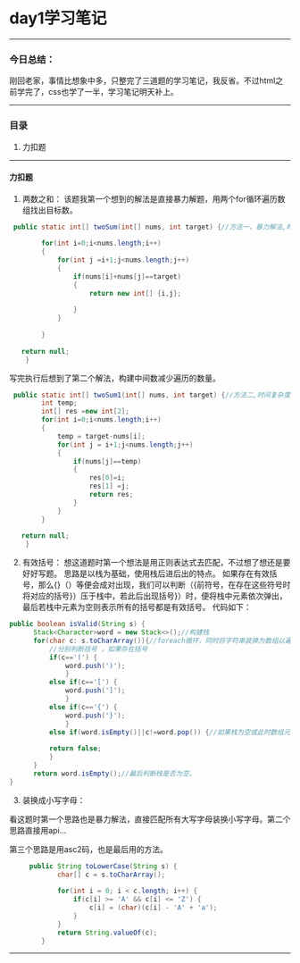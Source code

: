 # day1学习笔记
---
### 今日总结：
刚回老家，事情比想象中多，只整完了三道题的学习笔记，我反省。不过html之前学完了，css也学了一半，学习笔记明天补上。

---
### 目录
1. 力扣题

---

#### 力扣题

1. 两数之和：
  该题我第一个想到的解法是直接暴力解题，用两个for循环遍历数组找出目标数。
```java
 public static int[] twoSum(int[] nums, int target) {//方法一，暴力解法,时间复杂度o(n2)
        
    	for(int i=0;i<nums.length;i++)
    	{
    		for(int j =i+1;j<nums.length;j++)
    		{
    			if(nums[i]+nums[j]==target)
    			{
    				return new int[] {i,j};
    				
    			}
    		}
    		
    	}
    	
   return null;
    }
```
  写完执行后想到了第二个解法，构建中间数减少遍历的数量。

```java
 public static int[] twoSum1(int[] nums, int target) {//方法二,时间复杂度o(lnn)
        int temp;
        int[] res =new int[2];
    	for(int i=0;i<nums.length;i++)
    	{
    		temp = target-nums[i];
    		for(int j = i+1;j<nums.length;j++)
    		{
    			if(nums[j]==temp)
    			{
    				res[0]=i;
    				res[1] =j;
    				return res;  
    			}
    		}
    	}
    	
   return null;
    }
```

2. 有效括号：
  想这道题时第一个想法是用正则表达式去匹配，不过想了想还是要好好写题。
  思路是以栈为基础，使用栈后进后出的特点。
  如果存在有效括号，那么{}（）等便会成对出现，我们可以判断（{前符号，在存在这些符号时将对应的括号}）压于栈中，若此后出现括号}）时，便将栈中元素依次弹出，最后若栈中元素为空则表示所有的括号都是有效括号。
  代码如下：

  ```java
  public boolean isValid(String s) {
	    Stack<Character>word = new Stack<>();//构建栈
	    for(char c: s.toCharArray()){//foreach循环，同时将字符串装换为数组以遍历
	    	//分别判断括号 ，如果存在括号
	        if(c=='(') {
	        	word.push(')');
	        	}
	        else if(c=='[') {
	        	word.push(']');
	        	}
	        else if(c=='{') {
	        	word.push('}');
	        	}
	        else if(word.isEmpty()||c!=word.pop()) {//如果栈为空或此时数组元素不是栈顶元素时，即不存在匹配的括号时，返回false
	        	
	        return false;
	        }
	    }
	    return word.isEmpty();//最后判断栈是否为空。
  }
```

3. 装换成小写字母：
  
看这题时第一个思路也是暴力解法，直接匹配所有大写字母装换小写字母。第二个思路直接用api...

第三个思路是用asc2码，也是最后用的方法。
```java
	 public String toLowerCase(String s) {
	        char[] c = s.toCharArray();
	        
	        for(int i = 0; i < c.length; i++) {
	            if(c[i] >= 'A' && c[i] <= 'Z') {
	                c[i] = (char)(c[i] - 'A' + 'a');
	            }
	        }
	        return String.valueOf(c);
	    }
```
---


